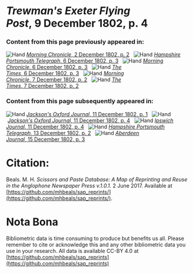 # *Trewman's Exeter Flying Post*, 9 December 1802, p. 4  
  
### Content from this page previously appeared in:  
![Hand](http://scissorsandpaste.net/wp-content/uploads/2017/06/smallhandpointer.png) [*Morning Chronicle*, 2 December 1802, p. 2](https://mhbeals.github.io/sap_html/Morning-Chronicle/Morning-Chronicle-2-December-1802-p-2)  
![Hand](http://scissorsandpaste.net/wp-content/uploads/2017/06/smallhandpointer.png) [*Hampshire Portsmouth Telegraph*, 6 December 1802, p. 3](https://mhbeals.github.io/sap_html/Hampshire-Portsmouth-Telegraph/Hampshire-Portsmouth-Telegraph-6-December-1802-p-3)  
![Hand](http://scissorsandpaste.net/wp-content/uploads/2017/06/smallhandpointer.png) [*Morning Chronicle*, 6 December 1802, p. 3](https://mhbeals.github.io/sap_html/Morning-Chronicle/Morning-Chronicle-6-December-1802-p-3)  
![Hand](http://scissorsandpaste.net/wp-content/uploads/2017/06/smallhandpointer.png) [*The Times*, 6 December 1802, p. 3](https://mhbeals.github.io/sap_html/The-Times/The-Times-6-December-1802-p-3)  
![Hand](http://scissorsandpaste.net/wp-content/uploads/2017/06/smallhandpointer.png) [*Morning Chronicle*, 7 December 1802, p. 2](https://mhbeals.github.io/sap_html/Morning-Chronicle/Morning-Chronicle-7-December-1802-p-2)  
![Hand](http://scissorsandpaste.net/wp-content/uploads/2017/06/smallhandpointer.png) [*The Times*, 7 December 1802, p. 2](https://mhbeals.github.io/sap_html/The-Times/The-Times-7-December-1802-p-2)  
  
### Content from this page subsequently appeared in:  
![Hand](http://scissorsandpaste.net/wp-content/uploads/2017/06/smallhandpointer.png) [*Jackson's Oxford Journal*, 11 December 1802, p. 1](https://mhbeals.github.io/sap_html/Jackson's-Oxford-Journal/Jackson's-Oxford-Journal-11-December-1802-p-1)  
![Hand](http://scissorsandpaste.net/wp-content/uploads/2017/06/smallhandpointer.png) [*Jackson's Oxford Journal*, 11 December 1802, p. 4](https://mhbeals.github.io/sap_html/Jackson's-Oxford-Journal/Jackson's-Oxford-Journal-11-December-1802-p-4)  
![Hand](http://scissorsandpaste.net/wp-content/uploads/2017/06/smallhandpointer.png) [*Ipswich Journal*, 11 December 1802, p. 4](https://mhbeals.github.io/sap_html/Ipswich-Journal/Ipswich-Journal-11-December-1802-p-4)  
![Hand](http://scissorsandpaste.net/wp-content/uploads/2017/06/smallhandpointer.png) [*Hampshire Portsmouth Telegraph*, 13 December 1802, p. 2](https://mhbeals.github.io/sap_html/Hampshire-Portsmouth-Telegraph/Hampshire-Portsmouth-Telegraph-13-December-1802-p-2)  
![Hand](http://scissorsandpaste.net/wp-content/uploads/2017/06/smallhandpointer.png) [*Aberdeen Journal*, 15 December 1802, p. 3](https://mhbeals.github.io/sap_html/Aberdeen-Journal/Aberdeen-Journal-15-December-1802-p-3)  


# Citation: 

Beals. M. H. *Scissors and Paste Database: A Map of Reprinting and Reuse in the Anglophone Newspaper Press v.1.0.1.* 2 June 2017. Available at [https://github.com/mhbeals/sap_reprints/](https://github.com/mhbeals/sap_reprints/). 

# Nota Bona

Bibliometric data is time consuming to produce but benefits us all. Please remember to cite or acknowledge this and any other bibliometric data you use in your research. All data is available CC-BY 4.0 at [https://github.com/mhbeals/sap_reprints](https://github.com/mhbeals/sap_reprints)